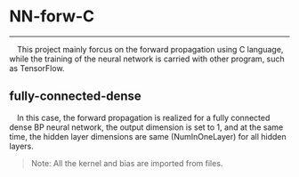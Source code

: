 # NN-forw-C
***
&emsp;This project mainly forcus on the forward propagation using C language, while the training of the neural network is carried with other program, such as TensorFlow.
## fully-connected-dense
&emsp;In this case, the forward propagation is realized for a fully connected dense BP neural network, the output dimension is set to 1, and at the same time, the hidden layer dimensions are same (NumInOneLayer) for all hidden layers.
>Note: All the kernel and bias are imported from files.